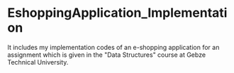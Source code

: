 # EshoppingApplication_Implementation
It includes my implementation codes of an e-shopping application for an assignment which is given in the "Data Structures" course at Gebze Technical University.
